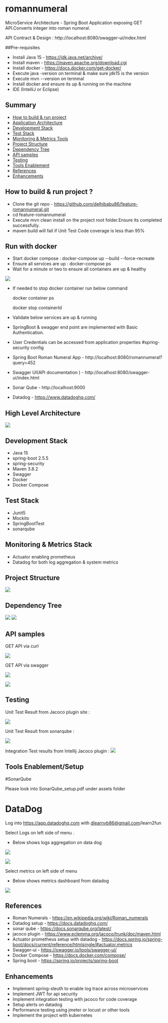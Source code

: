 # romannumeral
MicroService Architecture - Spring Boot Application exposing GET API.Converts integer into roman numeral.

API Contract & Design : http://localhost:8080/swagger-ui/index.html

##Pre-requisites

* Install Java 15 - https://jdk.java.net/archive/
* Install maven - https://maven.apache.org/download.cgi
* Install docker - https://docs.docker.com/get-docker/
* Execute java -version on terminal & make sure jdk15 is the version
* Execute mvn --version on terminal
* Install docker and ensure its up & running on the machine
* IDE (IntelliJ or Eclipse)

## Summary

- [How to build & run project](#how-to-build--run-project-)
- [Application Architecture](#application-architecture)
- [Development Stack](#development-stack)
- [Test Stack](#test-stack)
- [Monitoring & Metrics Tools](#monitoring--metrics-stack)
- [Project Structure](#project-structure)
- [Dependency Tree](#dependency-tree)  
- [API samples](#api-samples)
- [Testing](#testing)
- [Tools Enablement](#tools-enablement)
- [References](#references)
- [Enhancements](#enhancements)

## How to build & run project ?

* Clone the git repo - https://github.com/delhibabu86/feature-romannumeral.git
* cd feature-romannumeral
* Execute mvn clean install on the project root folder.Ensure its completed successfully.
* maven build will fail if Unit Test Code coverage is less than 95%

## Run with docker

* Start docker compose : docker-compose up --build --force-recreate
* Ensure all services are up : docker-compose ps
* Wait for a minute or two to ensure all containers are up & healthy

![](assets/docker_container_health.png)

* If needed to stop docker container run below command
  
    docker container ps
  
    docker stop containerId

* Validate below services are up & running 

* SpringBoot & swagger end point are implemented with Basic Authentication.

* User Credentials can be accessed from application properties #spring-security config

* Spring Boot Roman Numeral App - http://localhost:8080/romannumeral?query=452
* Swagger UI(API documentation ) - http://localhost:8080/swagger-ui/index.html
* Sonar Qube - http://localhost:9000
* Datadog - https://www.datadoghq.com/


## High Level Architecture

![](assets/RomanNumeral_Architecture.png)

## Development Stack

* Java 15
* spring-boot 2.5.5
* spring-security  
* Maven 3.8.2
* Swagger 
* Docker
* Docker Compose

## Test Stack

* Junit5
* Mockito
* SpringBootTest
* sonarqube

## Monitoring & Metrics Stack

* Actuator enabling prometheus
* Datadog for both log aggregation & system metrics

## Project Structure

![](assets/ProjectStructure.png)

## Dependency Tree
![](assets/dependencyTree_1.png)
![](assets/dependencytree_image2.png)


## API samples

GET API via curl

![](assets/curl_api.jpeg)


GET API via swagger


![](assets/swagger-api.png)

![](assets/swagger-api-error-response.png)


## Testing

Unit Test Result from Jacoco plugin site :

![](assets/unittest_site_index_html.png)

Unit Test Result from sonarqube :

![](assets/SonarQube_Result.png)

Integration Test results from Intellij Jacoco plugin :
![](assets/integration_test_results.png)

## Tools Enablement/Setup

#SonarQube 

Please look into SonarQube_setup.pdf under assets folder

# DataDog

Log into https://app.datadoghq.com with dlearnvb86@gmail.com/learn2fun

Select Logs on left side of menu .
* Below shows logs aggregation on data dog

![](assets/datadog_logs.png)

![](assets/datadog_logs_2.png)

Select metrics on left side of menu
* Below shows metrics dashboard from datadog

![](assets/datadog_metrics_prometheus.png)


## References

* Roman Numerals - https://en.wikipedia.org/wiki/Roman_numerals
* Datadog setup - https://docs.datadoghq.com/
* sonar qube - https://docs.sonarqube.org/latest/
* jacoco plugin - https://www.eclemma.org/jacoco/trunk/doc/maven.html
* Actuator prometheus setup with datadog - https://docs.spring.io/spring-boot/docs/current/reference/htmlsingle/#actuator.metrics
* Swagger-ui - https://swagger.io/tools/swagger-ui/
* Docker Compose - https://docs.docker.com/compose/
* Spring boot - https://spring.io/projects/spring-boot

## Enhancements
* Implement spring-sleuth to enable log trace across microservices
* Implement JWT for api security
* Implement integration testing with jacoco for code coverage
* Setup alerts on datadog
* Performance testing using jmeter or locust or other tools
* Implement the project with kubernetes







